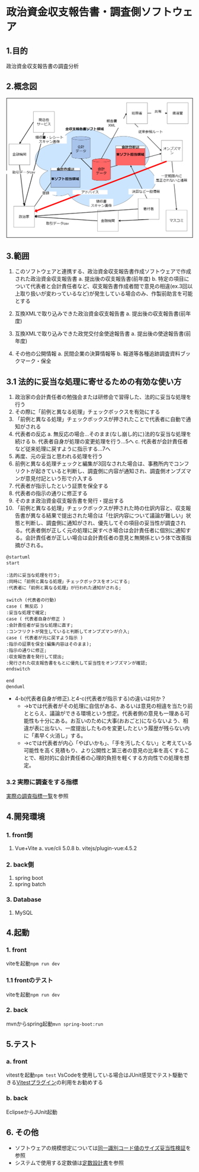 # 政治資金収支報告書・調査側ソフトウェア

## 1.目的

政治資金収支報告書の調査分析

## 2.概念図

![概念図調査側](./docs/images/概念図調査側.drawio.png)

## 3.範囲

1. このソフトウェアと連携する、政治資金収支報告書作成ソフトウェアで作成された政治資金収支報告書
a. 提出後の収支報告書(前年度)
b. 特定の項目について代表者と会計責任者など、収支報告書作成者間で意見の相違(ex.3回以上取り扱いが変わっているなど)が発生している場合のみ、作製前助言を可能とする

2. 互換XMLで取り込みできた政治資金収支報告書
a. 提出後の収支報告書(前年度)

3. 互換XMLで取り込みできた政党交付金使途報告書
a. 提出後の使途報告書(前年度)

4. その他の公開情報
a. 民間企業の決算情報等
b. 報道等各種追跡調査資料ブックマーク・保全

## 3.1 法的に妥当な処理に寄せるための有効な使い方

1. 政治家の会計責任者の勉強会または研修会で習得した、法的に妥当な処理を行う
2. その際に「前例と異なる処理」チェックボックスを有効にする
3. 「前例と異なる処理」チェックボックスが押されたことで代表者に自動で通知がされる
4. 代表者の反応
  a. 無反応の場合…そのまま(なし崩し的に)法的な妥当な処理を続ける
  b. 代表者自身が処理の変更処理を行う…5へ
  c. 代表者が会計責任者など従来処理に戻すように指示する…7へ
5. 再度、元の妥当と思われる処理を行う
6. 前例と異なる処理チェックと編集が3回なされた場合は、事務所内でコンフリクトが起きていると判断し、調査側に内容が通知され、調査側オンブズマンが意見付記という形で介入する
7. 代表者が指示したという証票を保全する
8. 代表者の指示の通りに修正する
9. そのまま政治資金収支報告書を発行・提出する
10. 「前例と異なる処理」チェックボックスが押された時の仕訳内容と、収支報告書が異なる結果で提出された場合は「仕訳内容について議論が難しい」状態と判断し、調査側に通知がされ、優先してその項目の妥当性が調査される。代表者側が正しく元の処理に戻すべき場合は会計責任者に個別に通知する。会計責任者が正しい場合は会計責任者の意見と無関係という体で改善指摘がされる。

```plantuml
@startuml
start

:法的に妥当な処理を行う;
:同時に「前例と異なる処理」チェックボックスをオンにする;
:代表者に「前例と異なる処理」が行われた通知がされる;

switch (代表者の行動)
case ( 無反応 )
:妥当な処理で確定;
case ( 代表者自身が修正 )
:会計責任者が妥当な処理に直す;
:コンフリクトが発生していると判断してオンブズマンが介入;
case ( 代表者が元に戻すよう指示 )
:指示の証票を保全(編集内容はそのまま);
:指示の通りに修正;
:収支報告書を発行して提出;
:発行された収支報告書をもとに優先して妥当性をオンブズマンが確認;
endswitch

end
@enduml
```

- 4-b(代表者自身が修正).と4-c(代表者が指示する)の違いは何か？
  - →bでは代表者がその処理に自信がある、あるいは意見の相違を当たり前ととらえ、議論ができる環境という想定。代表者側の意見も一理ある可能性も十分にある。お互いのために大事(おおごと)にならないよう、相違が表に出ない、一度提出したものを変更したという履歴が残らない内に「素早く火消し」する。
  - →cでは代表者が内心「やばいかも」、「手を汚したくない」と考えている可能性を高く見積もり、より公開性と第三者の意見の比率を高くすることで、相対的に会計責任者の心理的負担を軽くする方向性での処理を想定。

### 3.2 実際に調査をする指標

[実際の調査指標一覧](./docs/survey_indicator.md)を参照

## 4.開発環境

### 1. front側

1. Vue+Vite
a. vue/cli  5.0.8
b. vitejs/plugin-vue:4.5.2

### 2. back側

1. spring boot
2. spring batch

### 3. Database

1. MySQL

## 4.起動

### 1. front

viteを起動`npm run dev`

### 1.1 frontのテスト

viteを起動`npm run dev`

### 2. back

mvnからspring起動`mvn spring-boot:run`

## 5.テスト

### a. front

vitestを起動`npm test`
VsCodeを使用している場合はJUnit感覚でテスト駆動できる[Vitestプラグイン](https://marketplace.visualstudio.com/items?itemName=vitest.explorer)の利用をお勧めする

### b. back

EclipseからJUnit起動

## 6. その他

- ソフトウェアの規模想定については[同一識別コード値のサイズ妥当性検証](./docs/validatie_code_value.md)を参照
- システムで使用する定数値は[定数設計書](./docs/constants.md)を参照
